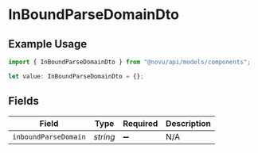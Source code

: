 # InBoundParseDomainDto

## Example Usage

```typescript
import { InBoundParseDomainDto } from "@novu/api/models/components";

let value: InBoundParseDomainDto = {};
```

## Fields

| Field                | Type                 | Required             | Description          |
| -------------------- | -------------------- | -------------------- | -------------------- |
| `inboundParseDomain` | *string*             | :heavy_minus_sign:   | N/A                  |